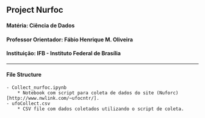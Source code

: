 ## Project Nurfoc
#### Matéria: Ciência de Dados
#### Professor Orientador: Fábio Henrique M. Oliveira
#### Instituição: IFB - Instituto Federal de Brasília
---
#### File Structure
	- Collect_nurfoc.ipynb
		* Notebook com script para coleta de dados do site (Nuforc)[http://www.nwlink.com/~ufocntr/].
	- ufoCollect.csv
		* CSV file com dados coletados utilizando o script de coleta.
